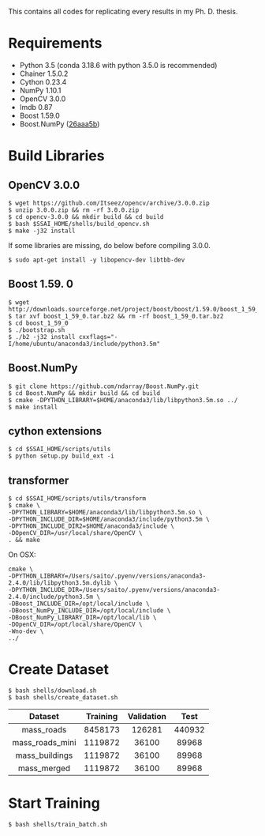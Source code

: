 This contains all codes for replicating every results in my Ph. D. thesis.

# Requirements
- Python 3.5 (conda 3.18.6 with python 3.5.0 is recommended)
- Chainer 1.5.0.2
- Cython 0.23.4
- NumPy 1.10.1
- OpenCV 3.0.0
- lmdb 0.87
- Boost 1.59.0
- Boost.NumPy ([26aaa5b](https://github.com/ndarray/Boost.NumPy/tree/26aaa5b62e6170f2ccde179b46f1a49c4011fc9d))

# Build Libraries
## OpenCV 3.0.0

```
$ wget https://github.com/Itseez/opencv/archive/3.0.0.zip
$ unzip 3.0.0.zip && rm -rf 3.0.0.zip
$ cd opencv-3.0.0 && mkdir build && cd build
$ bash $SSAI_HOME/shells/build_opencv.sh
$ make -j32 install
```

If some libraries are missing, do below before compiling 3.0.0.

```
$ sudo apt-get install -y libopencv-dev libtbb-dev
```

## Boost 1.59. 0

```
$ wget http://downloads.sourceforge.net/project/boost/boost/1.59.0/boost_1_59_0.tar.bz2
$ tar xvf boost_1_59_0.tar.bz2 && rm -rf boost_1_59_0.tar.bz2
$ cd boost_1_59_0
$ ./bootstrap.sh
$ ./b2 -j32 install cxxflags="-I/home/ubuntu/anaconda3/include/python3.5m"
```

## Boost.NumPy

```
$ git clone https://github.com/ndarray/Boost.NumPy.git
$ cd Boost.NumPy && mkdir build && cd build
$ cmake -DPYTHON_LIBRARY=$HOME/anaconda3/lib/libpython3.5m.so ../
$ make install
```

## cython extensions

```
$ cd $SSAI_HOME/scripts/utils
$ python setup.py build_ext -i
```

## transformer

```
$ cd $SSAI_HOME/scripts/utils/transform
$ cmake \
-DPYTHON_LIBRARY=$HOME/anaconda3/lib/libpython3.5m.so \
-DPYTHON_INCLUDE_DIR=$HOME/anaconda3/include/python3.5m \
-DPYTHON_INCLUDE_DIR2=$HOME/anaconda3/include \
-DOpenCV_DIR=/usr/local/share/OpenCV \
. && make
```

On OSX:

```
cmake \
-DPYTHON_LIBRARY=/Users/saito/.pyenv/versions/anaconda3-2.4.0/lib/libpython3.5m.dylib \
-DPYTHON_INCLUDE_DIR=/Users/saito/.pyenv/versions/anaconda3-2.4.0/include/python3.5m \
-DBoost_INCLUDE_DIR=/opt/local/include \
-DBoost_NumPy_INCLUDE_DIR=/opt/local/include \
-DBoost_NumPy_LIBRARY_DIR=/opt/local/lib \
-DOpenCV_DIR=/opt/local/share/OpenCV \
-Wno-dev \
../
```

# Create Dataset

```
$ bash shells/download.sh
$ bash shells/create_dataset.sh
```

Dataset         | Training | Validation | Test
:-------------: | :------: | :--------: | :----:
mass_roads      | 8458173  | 126281     | 440932
mass_roads_mini | 1119872  | 36100      | 89968
mass_buildings  | 1119872  | 36100      | 89968
mass_merged     | 1119872  | 36100      | 89968

# Start Training

```
$ bash shells/train_batch.sh
```
